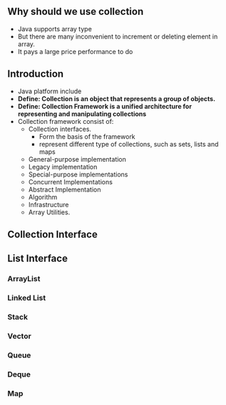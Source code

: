 ## Why should we use collection

- Java supports array type
- But there are many inconvenient to increment or deleting element in array.
- It pays a large price performance to do

## Introduction

- Java platform include
- **Define: Collection is an object that represents a group of objects.**
- **Define: Collection Framework is a unified architecture for representing and manipulating collections**
- Collection framework consist of:
  - Collection interfaces.
    - Form the basis of the framework
    - represent different type of collections, such as sets, lists and maps
  - General-purpose implementation
  - Legacy implementation
  - Special-purpose implementations
  - Concurrent Implementations
  - Abstract Implementation
  - Algorithm
  - Infrastructure
  - Array Utilities.

## Collection Interface

## List Interface

### ArrayList

### Linked List

### Stack

### Vector

### Queue

### Deque

### Map
